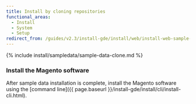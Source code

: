 ```yaml
---
title: Install by cloning repositories
functional_areas:
  - Install
  - System
  - Setup
redirect_from: /guides/v2.3/install-gde/install/web/install-web-sample-data-clone.html
---
```


{% include install/sampledata/sample-data-clone.md %}

### Install the Magento software

After sample data installation is complete, install the Magento software using the [command line]({{ page.baseurl }}/install-gde/install/cli/install-cli.html).
